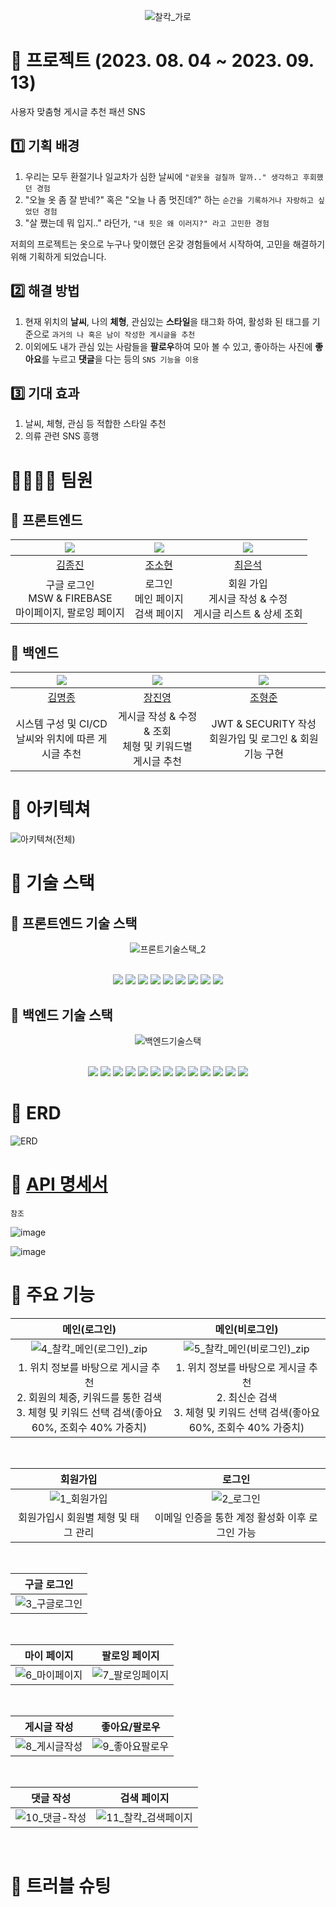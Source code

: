 <div align="center">

  ![찰칵_가로](https://github.com/ZB-ChalKak/chalKak-back/assets/96164211/7028c687-d32f-4d47-9b2c-16f0f4cdd46f)

</div>

# 📸 프로젝트 (2023. 08. 04 ~ 2023. 09. 13)

사용자 맞춤형 게시글 추천 패션 SNS

## 1️⃣ 기획 배경 

1. 우리는 모두 환절기나 일교차가 심한 날씨에 `"겉옷을 걸칠까 말까.." 생각하고 후회했던 경험`</br>
2. "오늘 옷 좀 잘 받네?" 혹은 "오늘 나 좀 멋진데?" 하는 `순간을 기록하거나 자랑하고 싶었던 경험`</br>
3. "살 쪘는데 뭐 입지.." 라던가, `"내 핏은 왜 이러지?" 라고 고민한 경험`</br>

저희의 프로젝트는 옷으로 누구나 맞이했던 온갖 경험들에서 시작하여, 고민을 해결하기 위해 기획하게 되었습니다.</br>

## 2️⃣ 해결 방법

1. 현재 위치의 **날씨**, 나의 **체형**, 관심있는 **스타일**을 태그화 하여, 활성화 된 태그를 기준으로 `과거의 나 혹은 남이 작성한 게시글을 추천`
2. 이외에도 내가 관심 있는 사람들을 **팔로우**하여 모아 볼 수 있고, 좋아하는 사진에 **좋아요**를 누르고 **댓글**을 다는 등의 `SNS 기능을 이용`

## 3️⃣ 기대 효과

1. 날씨, 체형, 관심 등 적합한 스타일 추천
2. 의류 관련 SNS 흥행

# 👨‍👨‍👧‍👦 팀원

## 📑 프론트엔드

|![](https://avatars.githubusercontent.com/u/91720916?v=4)|![](https://avatars.githubusercontent.com/u/127920561?v=4)|![](https://avatars.githubusercontent.com/u/81418954?v=4)|
|:---:|:---:|:---:|
|[김종진](https://github.com/khakisage)|[조소현](https://github.com/cho-sohyun)|[최은석](https://github.com/xnelb013)|
|구글 로그인</br>MSW & FIREBASE</br>마이페이지, 팔로잉 페이지|로그인</br>메인 페이지</br>검색 페이지|회원 가입</br>게시글 작성 & 수정</br>게시글 리스트 & 상세 조회|


## 📑 백엔드

|![](https://avatars.githubusercontent.com/u/122536664?v=4)|![](https://avatars.githubusercontent.com/u/96164211?v=4)|![](https://avatars.githubusercontent.com/u/56953934?v=4)|
|:---:|:---:|:---:|
|[김명종](https://github.com/myu7769)|[장진영](https://github.com/jinyngg)|[조형준](https://github.com/JoHyungJun)|
|시스템 구성 및 CI/CD</br>날씨와 위치에 따른 게시글 추천|게시글 작성 & 수정 & 조회</br>체형 및 키워드별 게시글 추천|JWT & SECURITY 작성</br>회원가입 및 로그인 & 회원 기능 구현|

# 📄 아키텍쳐

![아키텍쳐(전체)](https://github.com/ZB-ChalKak/chalKak-back/assets/96164211/c26f3f7f-5483-46a8-b1a1-5b6086a2de62)

# 📄 기술 스택

## 📑 프론트엔드 기술 스택

<div align="center">

  ![프론트기술스택_2](https://github.com/ZB-ChalKak/chalKak-back/assets/96164211/e91721ae-b707-4cca-939f-829af2a2f750)

  <div align="center">

  <br />
  <img src="https://img.shields.io/badge/next.js-000000?style=for-the-badge&logo=nextdotjs&logoColor=white">
  <img src="https://img.shields.io/badge/react-61DAFB?style=for-the-badge&logo=react&logoColor=white">
  <img src="https://img.shields.io/badge/reactquery-ff4154?style=for-the-badge&logo=reactquery&logoColor=white">
  <img src="https://img.shields.io/badge/recoil-3578E5?style=for-the-badge&logo=recoil&logoColor=white">
  <img src="https://img.shields.io/badge/daisyui-5A0EF8?style=for-the-badge&logo=daisyui&logoColor=white">
  <img src="https://img.shields.io/badge/tailwindcss-06b6d4?style=for-the-badge&logo=tailwindcss&logoColor=white">
  <img src="https://img.shields.io/badge/styledcomponents-db7093?style=for-the-badge&logo=styledcomponents&logoColor=white">
  <img src="https://img.shields.io/badge/axios-5A29E4?style=for-the-badge&logo=axios&logoColor=white">
  <img src="https://img.shields.io/badge/vercel-000000?style=for-the-badge&logo=vercel&logoColor=white">
  
</div>

</div>

## 📑 백엔드 기술 스택

<div align="center">

  ![백엔드기술스택](https://github.com/ZB-ChalKak/chalKak-back/assets/96164211/7dd43775-be79-4677-9711-4f2283b9d8fa)

  
<div align="center">

  <br />
  <img src="https://img.shields.io/badge/spring-6DB33F?style=for-the-badge&logo=spring&logoColor=white">
  <img src="https://img.shields.io/badge/spring security-6DB33F?style=for-the-badge&logo=spring security&logoColor=white">
  <img src="https://img.shields.io/badge/junit5-25A162?style=for-the-badge&logo=junit5&logoColor=white">
  <img src="https://img.shields.io/badge/redis-DC382D?style=for-the-badge&logo=redis&logoColor=white">
  <img src="https://img.shields.io/badge/gradle-02303A?style=for-the-badge&logo=gradle&logoColor=white">
  <img src="https://img.shields.io/badge/ec2-FF9900?style=for-the-badge&logo=amazonec2&logoColor=white">
  <img src="https://img.shields.io/badge/amazonrds-527fff?style=for-the-badge&logo=amazonrds&logoColor=white">
  <img src="https://img.shields.io/badge/amazons3-569a31?style=for-the-badge&logo=amazons3&logoColor=white">
  <img src="https://img.shields.io/badge/docker-2496ed?style=for-the-badge&logo=docker&logoColor=white">
  <img src="https://img.shields.io/badge/github-181717?style=for-the-badge&logo=github&logoColor=white">
  <img src="https://img.shields.io/badge/jenkins-d24939?style=for-the-badge&logo=jenkins&logoColor=white">
  <img src="https://img.shields.io/badge/postman-FF6C37?style=for-the-badge&logo=postman&logoColor=white">
  <img src="https://img.shields.io/badge/swagger-85EA2D?style=for-the-badge&logo=swagger&logoColor=white">

</div>

</div>

# 📄 ERD

![ERD](https://github.com/ZB-ChalKak/chalKak-back/assets/96164211/7be68179-f1c2-44d3-a302-2cd678273f27)

# 📄 [API 명세서](https://www.notion.so/API-6313b986df324028b451dc107a9d0a2c)

`참조`

![image](https://github.com/ZB-ChalKak/chalKak-back/assets/96164211/33b66217-8aa1-4371-bae0-3aae9ba2248f)

![image](https://github.com/ZB-ChalKak/chalKak-back/assets/96164211/8d0358ca-adcd-420f-99bf-9dad882b65ec)

# 📄 주요 기능 

|메인(로그인)|메인(비로그인)|
|:---:|:---:|
|![4_찰칵_메인(로그인)_zip](https://github.com/ZB-ChalKak/chalKak-back/assets/96164211/1e3298ee-14ef-43df-bf95-0fc09d16bb85)|![5_찰칵_메인(비로그인)_zip](https://github.com/ZB-ChalKak/chalKak-back/assets/96164211/33410204-8dff-45e3-bca0-1370b243de03)|
|1. 위치 정보를 바탕으로 게시글 추천</br>2. 회원의 체중, 키워드를 통한 검색</br>3. 체형 및 키워드 선택 검색(좋아요 60%, 조회수 40% 가중치)|1. 위치 정보를 바탕으로 게시글 추천</br>2. 최신순 검색</br>3. 체형 및 키워드 선택 검색(좋아요 60%, 조회수 40% 가중치)|

</br>

|회원가입|로그인|
|:---:|:---:|
|![1_회원가입](https://github.com/ZB-ChalKak/chalKak-back/assets/96164211/e8c0f5f2-e035-44ef-b5c0-26edfd730137)|![2_로그인](https://github.com/ZB-ChalKak/chalKak-back/assets/96164211/68f94ecc-1f6b-4fc4-a1ae-2aafed6cec39)|
|회원가입시 회원별 체형 및 태그 관리|이메일 인증을 통한 계정 활성화 이후 로그인 가능|

</br>

|구글 로그인|
|:---:|
|![3_구글로그인](https://github.com/ZB-ChalKak/chalKak-back/assets/96164211/28990e3e-228d-45c8-b8c0-090ff0957ba4)|

</br>

|마이 페이지|팔로잉 페이지|
|:---:|:---:|
|![6_마이페이지](https://github.com/ZB-ChalKak/chalKak-back/assets/96164211/e774b26b-298e-4ac5-a2ef-1e5ea354535d)|![7_팔로잉페이지](https://github.com/ZB-ChalKak/chalKak-back/assets/96164211/4c710664-0976-48d7-8f12-16162c0dd4dc)|

</br>

|게시글 작성|좋아요/팔로우|
|:---:|:---:|
|![8_게시글작성](https://github.com/ZB-ChalKak/chalKak-back/assets/96164211/637e091d-08b0-44d4-9f62-86901a425434)|![9_좋아요팔로우](https://github.com/ZB-ChalKak/chalKak-back/assets/96164211/4f2a51bd-c475-4b44-9ea5-be7059cf1d67)|

</br>
  
|댓글 작성|검색 페이지|
|:---:|:---:|
|![10_댓글-작성](https://github.com/ZB-ChalKak/chalKak-back/assets/96164211/16cafde4-6a39-46c8-a3ad-5b0222ca666c)|![11_찰칵_검색페이지](https://github.com/ZB-ChalKak/chalKak-back/assets/96164211/fb92f592-3f86-4ea9-ba9b-4cedf44eae49)|
  
</br>

# 🚨 트러블 슈팅

<!-- 추가작성 -->
